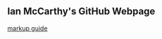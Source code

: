 ## Ian McCarthy's GitHub Webpage


[markup guide](https://guides.github.com/features/mastering-markdown/)
